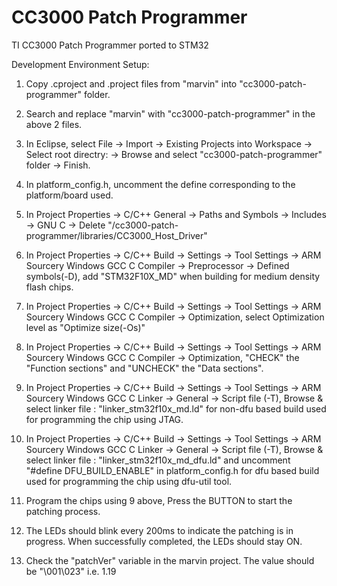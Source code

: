 CC3000 Patch Programmer
=======================

TI CC3000 Patch Programmer ported to STM32

Development Environment Setup:

1. Copy .cproject and .project files from "marvin" into "cc3000-patch-programmer" folder.

2. Search and replace "marvin" with "cc3000-patch-programmer" in the above 2 files.

3. In Eclipse, select File -> Import -> Existing Projects into Workspace -> Select root directry: -> Browse and select "cc3000-patch-programmer" folder -> Finish.

4. In platform_config.h, uncomment the define corresponding to the platform/board used.

5. In Project Properties -> C/C++ General -> Paths and Symbols -> Includes -> GNU C -> Delete "/cc3000-patch-programmer/libraries/CC3000_Host_Driver"

6. In Project Properties -> C/C++ Build -> Settings -> Tool Settings -> ARM Sourcery Windows GCC C Compiler -> Preprocessor -> Defined symbols(-D), add "STM32F10X_MD" when building for medium density flash chips.

7. In Project Properties -> C/C++ Build -> Settings -> Tool Settings -> ARM Sourcery Windows GCC C Compiler -> Optimization, select Optimization level as "Optimize size(-Os)"

8. In Project Properties -> C/C++ Build -> Settings -> Tool Settings -> ARM Sourcery Windows GCC C Compiler -> Optimization, "CHECK" the "Function sections" and "UNCHECK" the "Data sections".

9. In Project Properties -> C/C++ Build -> Settings -> Tool Settings -> ARM Sourcery Windows GCC C Linker -> General -> Script file (-T), Browse & select linker file : "linker_stm32f10x_md.ld" for non-dfu based build used for programming the chip using JTAG.

10. In Project Properties -> C/C++ Build -> Settings -> Tool Settings -> ARM Sourcery Windows GCC C Linker -> General -> Script file (-T), Browse & select linker file : "linker_stm32f10x_md_dfu.ld" and uncomment "#define DFU_BUILD_ENABLE" in platform_config.h for dfu based build used for programming the chip using dfu-util tool.

11. Program the chips using 9 above, Press the BUTTON to start the patching process.

12. The LEDs should blink every 200ms to indicate the patching is in progress. When successfully completed, the LEDs should stay ON.

13. Check the "patchVer" variable in the marvin project. The value should be "\001\023" i.e. 1.19